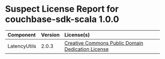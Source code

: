
Suspect License Report for couchbase-sdk-scala 1.0.0
====================================================

|Component|Version|License(s)|
| :--- | :--- | :--- |
|LatencyUtils|2.0.3|[Creative Commons Public Domain Dedication License](../../license-data/bfbd4bfa-5f71-4a23-9a23-4ac267626b34.txt)|
